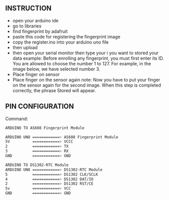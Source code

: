 ## INSTRUCTION
- open your arduino ide
- go to libraries
- find fingerprint by adafruit
- paste this code for registering the fingerprint image
- copy the register.ino into your arduino uno file
- then upload
- then open your serial monitor then type your i you want to stored your data 
example: Before enrolling any fingerprint, you must first enter its ID. You are allowed to choose the number 1 to 127. For example, in the image below, we have selected number 3.
- Place finger on sensor
- Place finger on the sensor again
note: Now you have to put your finger on the sensor again for the second image. When this step is completed correctly, the phrase Stored will appear.

## PIN CONFIGURATION
Command:  
```sh
ARDUINO TO AS608 Fingerprint Module

ARDUINO UNO ============> AS608 Fingerprint Module
5V          ============> VCCC
2           ============> TX
3           ============> RX
GND         ============> GND

ARDUINO TO DS1302-RTC Module
ARDUINO UNO ============> DS1302-RTC Module
5           ============> DS1302 CLK/SCLK
4           ============> DS1302 DAT/IO
2           ============> DS1302 RST/CE
5v          ============> VCC
GND         ============> GND
```